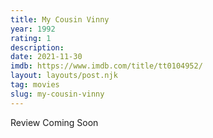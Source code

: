 ```yaml
---
title: My Cousin Vinny 
year: 1992
rating: 1
description: 
date: 2021-11-30
imdb: https://www.imdb.com/title/tt0104952/
layout: layouts/post.njk
tag: movies
slug: my-cousin-vinny
---
```


Review Coming Soon